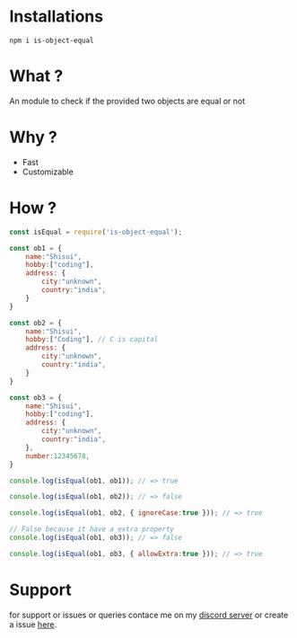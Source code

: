 # Installations
```
npm i is-object-equal
```

# What ?
An module to check if the provided two objects are equal or not

# Why ?
- Fast
- Customizable

# How ?
```js
const isEqual = require('is-object-equal');

const ob1 = {
    name:"Shisui",
    hobby:["coding"],
    address: {
        city:"unknown",
        country:"india",
    }
}

const ob2 = {
    name:"Shisui",
    hobby:["Coding"], // C is capital
    address: {
        city:"unknown",
        country:"india",
    }
}

const ob3 = {
    name:"Shisui",
    hobby:["coding"],
    address: {
        city:"unknown",
        country:"india",
    },
    number:12345678,
}

console.log(isEqual(ob1, ob1)); // => true

console.log(isEqual(ob1, ob2)); // => false

console.log(isEqual(ob1, ob2, { ignoreCase:true })); // => true

// False because it have a extra property
console.log(isEqual(ob1, ob3)); // => false

console.log(isEqual(ob1, ob3, { allowExtra:true })); // => true
```

# Support
for support or issues or queries contace me on my [discord server](https://discord.gg/XYnMTQNTFh) or create a issue [here](https://github.com/KartikeSingh/is-object-equal/issues).